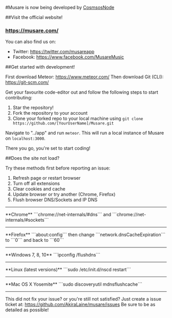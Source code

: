 #Musare is now being developed by [CosmsosNode](https://cosmosnode.com)

##Visit the official website!

### https://musare.com/

You can also find us on:
* Twitter: https://twitter.com/musareapp
* Facebook: https://www.facebook.com/MusareMusic

##Get started with development!

First download Meteor: https://www.meteor.com/
Then download Git (CLI): https://git-scm.com/

Get your favourite code-editor out and follow the following steps to start contributing:
1. Star the repository!
2. Fork the repository to your account
3. Clone your forked repo to your local machine using ```git clone https://github.com/[YourUserName]/Musare.git```

Navigate to "../app" and run ```meteor```. This will run a local instance of Musare on ```localhost:3000```.

There you go, you're set to start coding!

##Does the site not load?

Try these methods first before reporting an issue:

1. Refresh page or restart browser
2. Turn off all extensions
3. Clear cookies and cache
4. Update browser or try another (Chrome, Firefox)
5. Flush browser DNS/Sockets and IP DNS
<hr>
**Chrome**
```chrome://net-internals/#dns``` and ```chrome://net-internals/#sockets```
<hr>
**Firefox**
```about:config``` then change ```network.dnsCacheExpiration``` to ```0``` and back to ```60```
<hr>
**Windows 7, 8, 10**
```ipconfig /flushdns```
<hr>
**Linux (latest versions)**
```sudo /etc/init.d/nscd restart```
<hr>
**Mac OS X Yosemite**
```sudo discoveryutil mdnsflushcache```
<hr>

This did not fix your issue? or you're still not satisfied? Just create a issue ticket at:
https://github.com/AkiraLaine/musare/issues
Be sure to be as detailed as possible!
